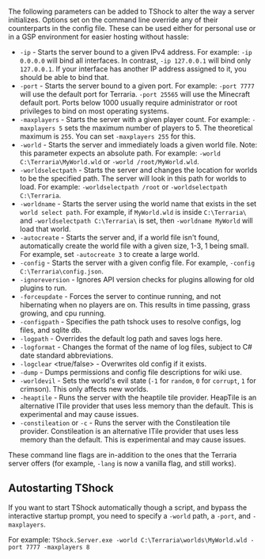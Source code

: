 The following parameters can be added to TShock to alter the way a server initializes. Options set on the command line override any of their counterparts in the config file. These can be used either for personal use or in a GSP environment for easier hosting without hassle:

* `-ip` - Starts the server bound to a given IPv4 address. For example: `-ip 0.0.0.0` will bind all interfaces. In contrast, `-ip 127.0.0.1` will bind only `127.0.0.1`. If your interface has another IP address assigned to it, you should be able to bind that.
* `-port` - Starts the server bound to a given port. For example: `-port 7777` will use the default port for Terraria. `-port 25565` will use the Minecraft default port. Ports below 1000 usually require administrator or root privileges to bind on most operating systems.
* `-maxplayers` - Starts the server with a given player count. For example: `-maxplayers 5` sets the maximum number of players to 5. The theoretical maximum is `255`. You can set `-maxplayers 255` for this.
* `-world` - Starts the server and immediately loads a given world file. Note: this parameter expects an absolute path. For example: `-world C:\Terraria\MyWorld.wld` or `-world /root/MyWorld.wld`.
* `-worldselectpath` - Starts the server and changes the location for worlds to be the specified path. The server will look in this path for worlds to load. For example: `-worldselectpath /root` or `-worldselectpath C:\Terraria`.
* `-worldname` - Starts the server using the world name that exists in the set `world select path`. For example, if `MyWorld.wld` is inside `C:\Terraria\` and `-worldselectpath C:\Terraria\` is set, then `-worldname MyWorld` will load that world.
* `-autocreate` - Starts the server and, if a world file isn't found, automatically create the world file with a given size, 1-3, 1 being small. For example, set `-autocreate 3` to create a large world.
* `-config` - Starts the server with a given config file. For example, `-config C:\Terraria\config.json`.
* `-ignoreversion` - Ignores API version checks for plugins allowing for old plugins to run.
* `-forceupdate` - Forces the server to continue running, and not hibernating when no players are on. This results in time passing, grass growing, and cpu running.
* `-configpath` - Specifies the path tshock uses to resolve configs, log files, and sqlite db.
* `-logpath` - Overrides the default log path and saves logs here.
* `-logformat` - Changes the format of the name of log files, subject to C# date standard abbreviations.
* `-logclear` <true/false> - Overwrites old config if it exists.
* `-dump` - Dumps permissions and config file descriptions for wiki use.
* `-worldevil` - Sets the world's evil state (`-1` for `random`, `0` for `corrupt`, `1` for crimson). This only affects new worlds.
* `-heaptile` - Runs the server with the heaptile tile provider. HeapTile is an alternative ITile provider that uses less memory than the default. This is experimental and may cause issues.
* `-constileation` or `-c` - Runs the server with the Constileation tile provider. Constileation is an alternative ITile provider that uses less memory than the default. This is experimental and may cause issues.

These command line flags are in-addition to the ones that the Terraria server offers (for example, `-lang` is now a vanilla flag, and still works).

## Autostarting TShock

If you want to start TShock automatically though a script, and bypass the interactive startup prompt, you need to specify a `-world` path, a `-port`, and `-maxplayers`.

For example: `TShock.Server.exe -world C:\Terraria\worlds\MyWorld.wld -port 7777 -maxplayers 8`
